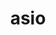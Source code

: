 ---
title: "asio"
layout: cache
categories: [package, v0.18.1]
meta: {"versions": ["1.21.0"], "compilers": ["gcc@=7.5.0"], "oss": ["ubuntu18.04"], "platforms": ["linux"], "targets": ["x86_64"], "stacks": ["e4s", "root"], "num_specs": 1, "num_specs_by_stack": {"e4s": 1, "root": 1}}
spec_details: [{"hash": "6ygmzuazlj22uqd6gnj2lattov2kdih7", "compiler": "gcc@=7.5.0", "versions": ["1.21.0"], "os": "ubuntu18.04", "platform": "linux", "target": "x86_64", "variants": ["~boost_coroutine", "~boost_regex", "cxxstd=17", "~separate_compilation"], "stacks": ["e4s", "root"], "size": "-", "tarball": "https://binaries.spack.io/v0.18.1/build_cache/linux-ubuntu18.04-x86_64/gcc-7.5.0/asio-1.21.0/linux-ubuntu18.04-x86_64-gcc-7.5.0-asio-1.21.0-6ygmzuazlj22uqd6gnj2lattov2kdih7.spack"}]
---